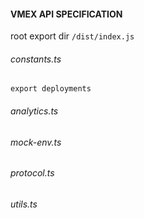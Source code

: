 #### VMEX API SPECIFICATION
root export dir `/dist/index.js`

###### constants.ts
```
export deployments
```
###### analytics.ts
###### mock-env.ts
###### protocol.ts
###### utils.ts
